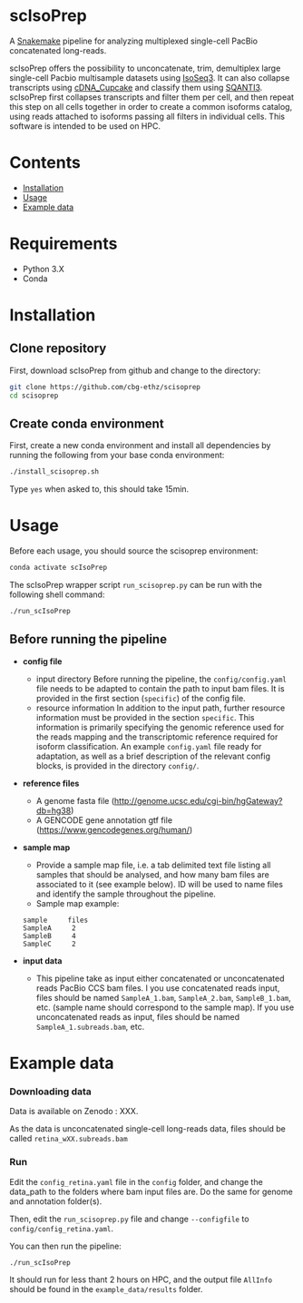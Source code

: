 # scIsoPrep
A [Snakemake](https://snakemake.github.io/) pipeline for analyzing multiplexed single-cell PacBio concatenated long-reads.

scIsoPrep offers the possibility to unconcatenate, trim, demultiplex large single-cell Pacbio multisample datasets using [IsoSeq3](https://isoseq.how/). It can also collapse transcripts using [cDNA_Cupcake](https://github.com/Magdoll/cDNA_Cupcake) and classify them using [SQANTI3](https://github.com/ConesaLab/SQANTI3). scIsoPrep first collapses transcripts and filter them per cell, and then repeat this step on all cells together in order to create a common isoforms catalog, using reads attached to isoforms passing all filters in individual cells. This software is intended to be used on HPC.

# Contents
- [Installation](#Installation)
- [Usage](#Usage)
- [Example data](#Example-data)

# Requirements
- Python 3.X
- Conda

# Installation

## Clone repository
First, download scIsoPrep from github and change to the directory:
```bash
git clone https://github.com/cbg-ethz/scisoprep
cd scisoprep
```

## Create conda environment
First, create a new conda environment and install all dependencies by running the following from your base conda environment:
```bash
./install_scisoprep.sh
```

Type `yes` when asked to, this should take 15min.

# Usage

Before each usage, you should source the scisoprep environment:

```bash
conda activate scIsoPrep
```

The scIsoPrep wrapper script `run_scisoprep.py` can be run with the following shell command:
```bash
./run_scIsoPrep 
```
## Before running the pipeline


* **config file**
  * input directory
    Before running the pipeline, the `config/config.yaml` file needs to be adapted to contain the path to input bam files. It is provided in the first section (`specific`) of the config file.
  * resource information
    In addition to the input path, further resource information must be provided in the section `specific`. This information is primarily specifying
     the genomic reference used for the reads mapping and the transcriptomic reference required for isoform classification. An example `config.yaml` file ready for adaptation, as
    well as a brief description of the relevant config blocks, is provided in the directory `config/`.

* **reference files**
  * A genome fasta file (http://genome.ucsc.edu/cgi-bin/hgGateway?db=hg38)
  * A GENCODE gene annotation gtf file (https://www.gencodegenes.org/human/)

* **sample map**
  * Provide a sample map file, i.e. a tab delimited text file listing all samples that should be analysed, and how many bam files are associated to it (see example below). ID will be used to name files and identify the sample throughout the pipeline.
  * Sample map example:
  ```
  sample     files
  SampleA     2
  SampleB     4
  SampleC     2
  ```
* **input data**
  * This pipeline take as input either concatenated or unconcatenated reads PacBio CCS bam files. I you use concatenated reads input, files should be named `SampleA_1.bam`, `SampleA_2.bam`, `SampleB_1.bam`, etc. (sample name should correspond to the sample map).  If you use unconcatenated reads as input, files should be named `SampleA_1.subreads.bam`, etc.


# Example data

### Downloading data

Data is available on Zenodo : XXX.

As the data is unconcatenated single-cell long-reads data, files should be called `retina_wXX.subreads.bam`

### Run

Edit the `config_retina.yaml` file in the `config` folder, and change the data_path to the folders where bam input files are. Do the same for genome and annotation folder(s). 

Then, edit the `run_scisoprep.py` file and change `--configfile` to `config/config_retina.yaml`.

You can then run the pipeline:
```bash
./run_scIsoPrep 
```

It should run for less thant 2 hours on HPC, and the output file `AllInfo` should be found in the `example_data/results` folder.


